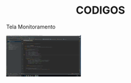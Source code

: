 <h1 align="center">
  CODIGOS
</h1>


<p align="center">
  <p>Tela Monitoramento</p>
  <img alt="Icon" src="./Codigo Tela De Monitoramento.png" width="200"/>
</p>
